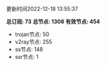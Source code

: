 更新时间2022-12-18 13:55:37

**总订阅: 73**
**总节点: 1308**
**有效节点: 454**
- trojan节点: 50
- v2ray节点: 255
- ss节点: 148
- ssr节点: 1
